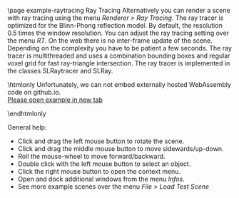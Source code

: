 \page example-raytracing Ray Tracing
Alternatively you can render a scene with ray tracing using the menu *Renderer > Ray Tracing*.
The ray tracer is optimized for the Blinn-Phong reflection model. 
By default, the resolution 0.5 times the window resolution. You can adjust the ray tracing setting over the menu *RT*.
On the web there is no inter-frame update of the scene. Depending on the complexity you have to be patient a few seconds. 
The ray tracer is multithreaded and uses a combination bounding boxes and regular voxel grid for fast ray-triangle intersection.
The ray tracer is implemented in the classes SLRaytracer and SLRay.

\htmlonly
Unfortunately, we can not embed externally hosted WebAssembly code on github.io.<br>
<a href="https://pallas.ti.bfh.ch/slproject?scene=66" target="_blank">Please open example in new tab</a>
<!--<iframe src="https://pallas.ti.bfh.ch/slproject?scene=66" width="100%" height="640" tabindex="0" style="border: 1px solid gray"></iframe>-->
\endhtmlonly

General help:
<ul>
  <li>Click and drag the left mouse button to rotate the scene.</li>
  <li>Click and drag the middle mouse button to move sidewards/up-down.</li>
  <li>Roll the mouse-wheel to move forward/backward.</li>
  <li>Double click with the left mouse button to select an object.</li>
  <li>Click the right mouse button to open the context menu.</li>
  <li>Open and dock additional windows from the menu <em>Infos</em>.</li>
  <li>See more example scenes over the menu <em>File > Load Test Scene</em></li>
</ul>